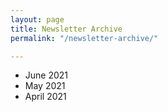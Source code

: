 ```yaml
---
layout: page
title: Newsletter Archive
permalink: "/newsletter-archive/"

---
```

* June 2021
* May 2021
* April 2021